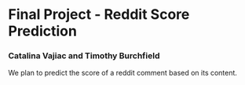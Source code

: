 # Final Project - Reddit Score Prediction

### Catalina Vajiac and Timothy Burchfield

We plan to predict the score of a reddit comment based on its content.

